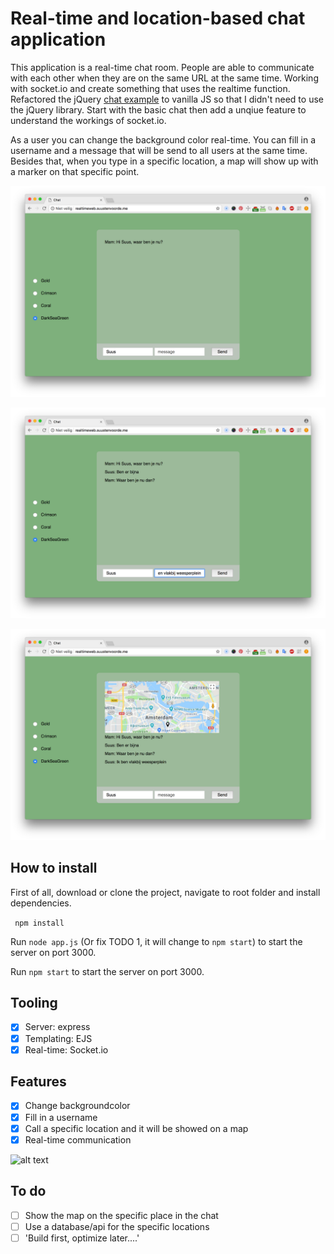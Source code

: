 # Real-time and location-based chat application

This application is a real-time chat room. People are able to communicate with each other when they are on the same URL at the same time. Working with socket.io and create something that uses the realtime function. Refactored the jQuery [chat example](https://socket.io/get-started/chat/) to vanilla JS so that I didn't need to use the jQuery library. Start with the basic chat then add a unqiue feature to understand the workings of socket.io.

As a user you can change the background color real-time. You can fill in a username and a message that will be send to all users at the same time. Besides that, when you type in a specific location, a map will show up with a marker on that specific point.

![alt text](./screenshots/1.png "Logo Title Text 1")

![alt text](./screenshots/2.png "Logo Title Text 1")

![alt text](./screenshots/3.png "Logo Title Text 1")

## How to install
First of all, download or clone the project, navigate to root folder and install dependencies.

``` npm install```

Run ``` node app.js ```
(Or fix TODO 1, it will change to `npm start`)
to start the server on port 3000.

Run ``` npm start ``` to start the server on port 3000.

## Tooling
- [x] Server: express
- [x] Templating: EJS
- [x] Real-time: Socket.io

## Features
- [x] Change backgroundcolor
- [x] Fill in a username
- [x] Call a specific location and it will be showed on a map
- [x] Real-time communication

![alt text](./screenshots/4.png "Logo Title Text 1")

## To do
- [ ] Show the map on the specific place in the chat
- [ ] Use a database/api for the specific locations
- [ ] 'Build first, optimize later....'
